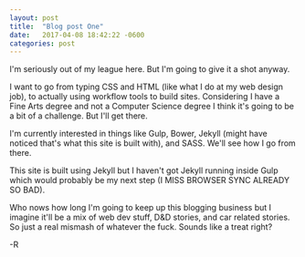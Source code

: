 ```yaml
---
layout: post
title:  "Blog post One"
date:   2017-04-08 18:42:22 -0600
categories: post
---
```

I'm seriously out of my league here. But I'm going to give it a shot anyway.

I want to go from typing CSS and HTML (like what I do at my web design job), to actually using workflow tools to build sites. Considering I have a Fine Arts degree and not a Computer Science degree I think it's going to be a bit of a challenge. But I'll get there.

I'm currently interested in things like Gulp, Bower, Jekyll (might have noticed that's what this site is built with), and SASS. We'll see how I go from there.

This site is built using Jekyll but I haven't got Jekyll running inside Gulp which would probably be my next step (I MISS BROWSER SYNC ALREADY SO BAD).

Who nows how long I'm going to keep up this blogging business but I imagine it'll be a mix of web dev stuff, D&D stories, and car related stories. So just a real mismash of whatever the fuck. Sounds like a treat right?

-R
